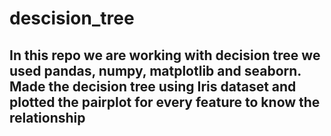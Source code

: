 # descision_tree
## In this repo we are working with decision tree we used pandas, numpy, matplotlib and seaborn. Made the decision tree using Iris dataset and plotted the pairplot for every feature to know the relationship
